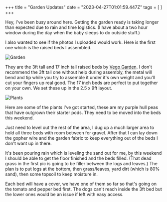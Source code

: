 +++
title = "Garden Updates"
date = "2023-04-27T01:01:59.447Z"
tags = [ ]
+++

Hey, I've been busy around here. Getting the garden ready is taking longer than expected due to rain and time logistics. (I have about a two hour window during the day when the baby sleeps to do outside stuff.)

I also wanted to see if the photos I uploaded would work. Here is the first one which is the raised beds I assembled. 

![Garden](/garden2.jpeg)

They are the 3ft tall and 17 inch tall raised beds by [Vego Garden](https://vegogarden.com/). I don't recommend the 3ft tall one without help during assembly, the metal will bend and tip while you try to assemble it under it's own weight and you'll cut your fingers up real good. The 17 inch beds are perfect to put together on your own. We set these up in the 2.5 x 9ft layout.

![Plants](/plants.jpeg)

Here are some of the plants I've got started, these are my purple hull peas that have outgrown their starter pods. They need to be moved into the beds this weekend. 

Just need to level out the rest of the area, I dug up a much larger area to hold all three beds with room between for gravel. After that I can lay down the gopher wire and the garden fabric to keep everything out of the beds I don't want up in there. 

It's been pouring rain which is leveling the sand out for me, by this weekend I should be able to get the floor finished and the beds filled. (That dead grass in the first pic is going to be filler between the logs and leaves.) The plan is to put logs at the bottom, then grass/leaves, yard dirt (which is 80% sand), then some topsoil to keep moisture in. 

Each bed will have a cover, we have one of them so far so that's going on the tomato and pepper bed first. The dogs can't reach inside the 3ft bed but the lower ones would be an issue if left with easy access. 